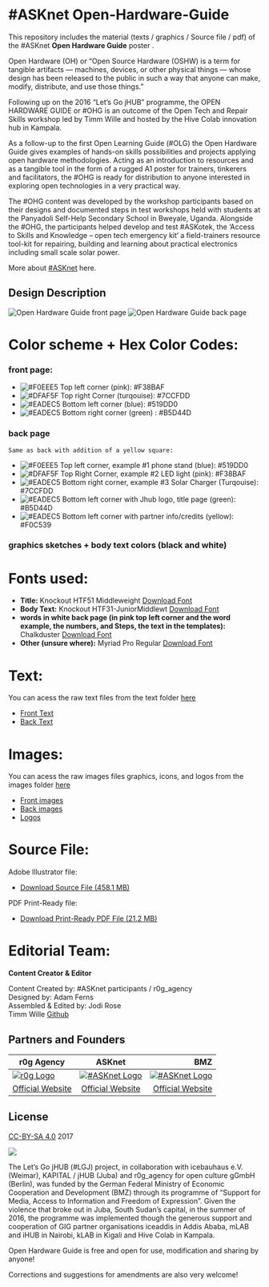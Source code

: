 # #ASKnet Open-Hardware-Guide

This repository includes the material (texts / graphics / Source file / pdf) of the #ASKnet __Open Hardware Guide__ poster .

Open Hardware (OH) or “Open Source Hardware (OSHW) is a term for tangible artifacts — machines, devices, or other physical things — whose design has been released to the public in such a way that anyone can make, modify, distribute, and use those things.”

Following up on the 2016 “Let’s Go jHUB” programme, the OPEN HARDWARE GUIDE or #OHG is an outcome of the Open Tech and Repair Skills workshop led by Timm Wille and hosted by the Hive Colab innovation hub in Kampala.

As a follow-up to the first Open Learning Guide (#OLG) the Open Hardware Guide gives examples of hands-on skills possibilities and projects applying open hardware methodologies. Acting as an introduction to resources and as a tangible tool in the form of a rugged A1 poster for trainers, tinkerers and facilitators, the #OHG is ready for distribution to anyone interested in exploring open technologies in a very practical way.

The #OHG content was developed by the workshop participants based on their designs and documented steps in test workshops held with students at the Panyadoli Self-Help Secondary School in Bweyale, Uganda. Alongside the #OHG, the participants helped develop and test #ASKotek, the ‘Access to Skills and Knowledge – open tech emergency kit‘ a field-trainers resource tool-kit for repairing, building and learning about practical electronics including small scale solar power.

More about [#ASKnet](https://www.weareasknet.org/) here.

## Design Description

![Open Hardware Guide front page](OHG-front.png)
![Open Hardware Guide back page](OHG-back.png)


# **Color scheme + Hex Color Codes:**

###  front page:


* ![#F0EEE5](color-codes/F38BAF.png) Top left corner (pink): #F38BAF
* ![#DFAF5F](color-codes/7CCFDD.png) Top right Corner (turqouise): #7CCFDD
* ![#EADEC5](color-codes/519DD0.png) Bottom left corner (blue): #519DD0
* ![#EADEC5](color-codes/B5D44D.png) Bottom right corner (green) : #B5D44D

###  back page
    Same as back with addition of a yellow square:

* ![#F0EEE5](color-codes/519DD0.png) Top left corner, example #1 phone stand (blue): #519DD0
* ![#DFAF5F](color-codes/F38BAF.png) Top Right Corner, example #2 LED light (pink): #F38BAF
* ![#EADEC5](color-codes/7CCFDD.png) Bottom right corner, example #3 Solar Charger (Turqouise): #7CCFDD
* ![#EADEC5](color-codes/B5D44D.png) Bottom left corner with Jhub logo, title page (green): #B5D44D
* ![#EADEC5](color-codes/F0C539.png) Bottom left corner with partner info/credits (yellow): #F0C539

### graphics sketches + body text  colors (black and white)


# **Fonts used:**

* **Title:**  Knockout HTF51 Middleweight   [Download Font](https://copyfonts.com/fonts/knockout-htf51-middleweight.html)
* **Body Text:**  Knockout HTF31-JuniorMiddlewt   [Download Font](https://copyfonts.com/download/knockout-htf31-juniormiddlewt.html)
* **words in white back page (in pink top left corner and the word example, the numbers, and Steps, the text in the templates):**  Chalkduster [Download Font](https://www.ffonts.net/Chalkduster.font)
* **Other (unsure where):** Myriad Pro Regular
  [Download Font](https://fontsgeek.com/fonts/Myriad-Pro-Regular)

# **Text:**

You can acess the raw text files from the text folder [here](https://github.com/opencultureagency/Open-Hardware-Guide/tree/master/text)

* [Front Text](text/OHG-front-FINAL-TEXT.odt)
* [Back Text](text/OHG-back-FINAL-TEXT.odt)


# **Images:**

You can acess the raw images files graphics, icons, and logos from the images folder [here](https://github.com/opencultureagency/Open-Documentation-Guide/tree/master/images)

* [Front images](https://github.com/opencultureagency/Open-Documentation-Guide/tree/master/images/front)
* [Back images](https://github.com/opencultureagency/Open-Documentation-Guide/tree/master/images/back)
* [Logos](https://github.com/opencultureagency/Open-Documentation-Guide/tree/master/images/logos)

# **Source File:**

Adobe Illustrator file:
* [Download Source File (458.1 MB)](https://cloud.openculture.agency/index.php/s/Dp577rPHnMobQ9m)  

PDF Print-Ready file:
* [Download Print-Ready PDF File (21.2 MB)](https://cloud.openculture.agency/index.php/s/dy2ZZWA39mzPGiS)


# **Editorial Team:**
**Content Creator & Editor**

Content Created by: #ASKnet participants / r0g_agency  
Designed by: Adam Ferns  
Assembled & Edited by: Jodi Rose  
Timm Wille [Github](https://github.com/timmwille/)

## Partners and Founders


| r0g Agency |      ASKnet      |  BMZ |
|----------|:-------------:|------:|
| [![r0g Logo](images/logos/r0g-logo-new-2021.png)](https://openculture.agency/)| [![#ASKnet Logo](images/logos/asknet-logo.png)](https://github.com/ASKnet-Open-Training)| [![#ASKnet Logo](images/logos/bmz-logo.png)](https://www.bmz.de/en/) |
| [Official Website](https://openculture.agency/) | [Official Website](https://github.com/ASKnet-Open-Training) | [Official Website](https://www.bmz.de/en/) |

## License
[CC-BY-SA 4.0](LICENSE.md) 2017

![](/qrcode-OpenDocumentationGuide-GitHub.svg)


The Let’s Go jHUB (#LGJ) project, in collaboration with icebauhaus e.V. (Weimar), KAPITAL / jHUB (Juba) and r0g_agency for open culture gGmbH (Berlin), was funded by the German Federal Ministry of Economic Cooperation and Development (BMZ) through its programme of “Support for Media, Access to Information and Freedom of Expression”. Given the violence that broke out in Juba, South Sudan’s capital, in the summer of 2016, the programme was implemented though the generous support and cooperation of GIG partner organisations iceaddis in Addis Ababa, mLAB and iHUB in Nairobi, kLAB in Kigali and Hive Colab in Kampala.


Open Hardware Guide is free and open for use, modification and sharing by anyone!


Corrections and suggestions for amendments are also very welcome!
